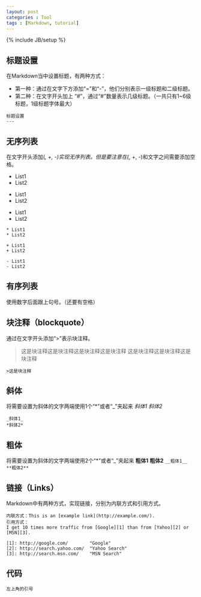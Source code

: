 ```yaml
---
layout: post
categories : Tool
tags : [Markdown, tutorial]
---
```

{% include JB/setup %}

标题设置
---
在Markdown当中设置标题，有两种方式：

* 第一种：通过在文字下方添加“=”和“-”，他们分别表示一级标题和二级标题。
* 第二种：在文字开头加上 “#”，通过“#”数量表示几级标题。（一共只有1~6级标题，1级标题字体最大）

```
标题设置
---
```

无序列表
---
在文字开头添加(*, +, -)实现无序列表。但是要注意在(*, +, -)和文字之间需要添加空格。

* List1
* List2

+ List1
+ List2

- List1
- List2

```
* List1
* List2

+ List1
+ List2

- List1
- List2
```

有序列表
---
使用数字后面跟上句号。（还要有空格）

块注释（blockquote）
---
通过在文字开头添加“>”表示块注释。

>这是块注释这是块注释这是块注释这是块注释
这是块注释这是块注释这是块注释

```
>这是块注释
```

斜体
---
将需要设置为斜体的文字两端使用1个“*”或者“_”夹起来
_斜体1_
*斜体2*
```
_斜体1_
*斜体2*
```
粗体
---
将需要设置为斜体的文字两端使用2个“*”或者“_”夹起来
__粗体1__
**粗体2**
`
__粗体1__
**粗体2**
`

链接（Links）
---
Markdown中有两种方式，实现链接，分别为内联方式和引用方式。
```
内联方式：This is an [example link](http://example.com/).
引用方式：
I get 10 times more traffic from [Google][1] than from [Yahoo][2] or [MSN][3].  

[1]: http://google.com/        "Google" 
[2]: http://search.yahoo.com/  "Yahoo Search" 
[3]: http://search.msn.com/    "MSN Search"
```

代码
---
`左上角的引号`
